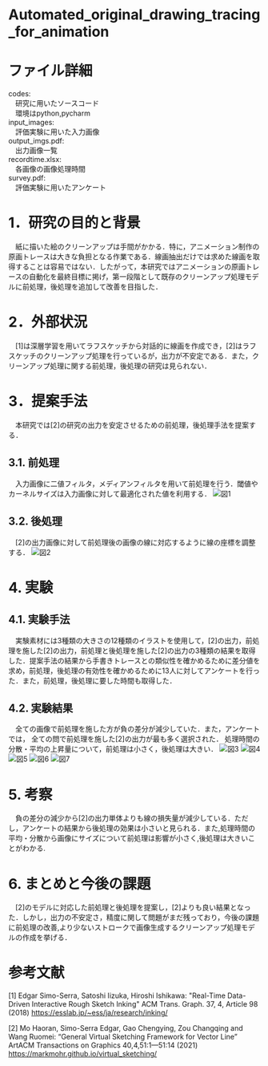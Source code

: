 # Automated_original_drawing_tracing_for_animation
# ファイル詳細
codes:<br>
　研究に用いたソースコード<br>
　環境はpython,pycharm<br>
input_images:<br>
　評価実験に用いた入力画像<br>
output_imgs.pdf:<br>
　出力画像一覧<br>
recordtime.xlsx:<br>
　各画像の画像処理時間<br>
survey.pdf:<br>
　評価実験に用いたアンケート
# 1．研究の目的と背景
　紙に描いた絵のクリーンアップは手間がかかる．特に，アニメーション制作の原画トレースは大きな負担となる作業である．線画抽出だけでは求めた線画を取得することは容易ではない．したがって，本研究ではアニメーションの原画トレースの自動化を最終目標に掲げ，第一段階として既存のクリーンアップ処理モデルに前処理，後処理を追加して改善を目指した．
# 2．外部状況
　[1]は深層学習を用いてラフスケッチから対話的に線画を作成でき，[2]はラフスケッチのクリーンアップ処理を行っているが，出力が不安定である．また，クリーンアップ処理に関する前処理，後処理の研究は見られない．
# 3．提案手法
　本研究では[2]の研究の出力を安定させるための前処理，後処理手法を提案する．
## 3.1. 前処理
　入力画像に二値フィルタ，メディアンフィルタを用いて前処理を行う．閾値やカーネルサイズは入力画像に対して最適化された値を利用する．
![図1](https://github.com/Shio2243/Automated_original_drawing_tracing_for_animation/assets/87845176/8aa55182-7c91-4215-8760-106f822862fb)
## 3.2.	後処理
　[2]の出力画像に対して前処理後の画像の線に対応するように線の座標を調整する．
![図2](https://github.com/Shio2243/Automated_original_drawing_tracing_for_animation/assets/87845176/d8fa7dbf-95ae-4662-976f-ea7ad9a25e5f)
# 4. 実験
## 4.1. 実験手法
　実験素材には3種類の大きさの12種類のイラストを使用して，[2]の出力，前処理を施した[2]の出力，前処理と後処理を施した[2]の出力の3種類の結果を取得した．提案手法の結果から手書きトレースとの類似性を確かめるために差分値を求め，前処理，後処理の有効性を確かめるために13人に対してアンケートを行った．また，前処理，後処理に要した時間も取得した．
## 4.2. 実験結果
　全ての画像で前処理を施した方が負の差分が減少していた．また，アンケートでは， 全ての問で前処理を施した[2]の出力が最も多く選択された．
 処理時間の分散・平均の上昇量について，前処理は小さく，後処理は大きい．
![図3](https://github.com/Shio2243/Automated_original_drawing_tracing_for_animation/assets/87845176/d03fb9ac-8ab2-4dd2-9f19-9b3a124e59f9)
![図4](https://github.com/Shio2243/Automated_original_drawing_tracing_for_animation/assets/87845176/0586c99c-fe92-4a7c-a3ad-562961c6959c)
![図5](https://github.com/Shio2243/Automated_original_drawing_tracing_for_animation/assets/87845176/fea9702c-23b4-4e63-896e-f79960379e43)
![図6](https://github.com/Shio2243/Automated_original_drawing_tracing_for_animation/assets/87845176/93e6d5af-6902-4d31-a2ee-efcd31bd46ad)
![図7](https://github.com/Shio2243/Automated_original_drawing_tracing_for_animation/assets/87845176/373d2c9a-609d-4478-9e52-08a1b29d09a9)
# 5. 考察
　負の差分の減少から[2]の出力単体よりも線の損失量が減少している．ただし，アンケートの結果から後処理の効果は小さいと見られる．また,処理時間の平均・分散から画像にサイズについて前処理は影響が小さく,後処理は大きいことがわかる.
# 6. まとめと今後の課題
　[2]のモデルに対応した前処理と後処理を提案し，[2]よりも良い結果となった．しかし，出力の不安定さ，精度に関して問題がまだ残っており，今後の課題に前処理の改善,より少ないストロークで画像生成するクリーンアップ処理モデルの作成を挙げる．
# 参考文献
[1] Edgar Simo-Serra, Satoshi Iizuka, Hiroshi Ishikawa: "Real-Time Data-Driven Interactive Rough Sketch Inking" ACM Trans. Graph. 37, 4, Article 98 (2018)
https://esslab.jp/~ess/ja/research/inking/

[2] Mo Haoran, Simo-Serra Edgar, Gao Chengying, Zou Changqing and Wang Ruomei: “General Virtual Sketching Framework for Vector Line” ArtACM Transactions on Graphics 40,4,51:1—51:14 (2021)
https://markmohr.github.io/virtual_sketching/
